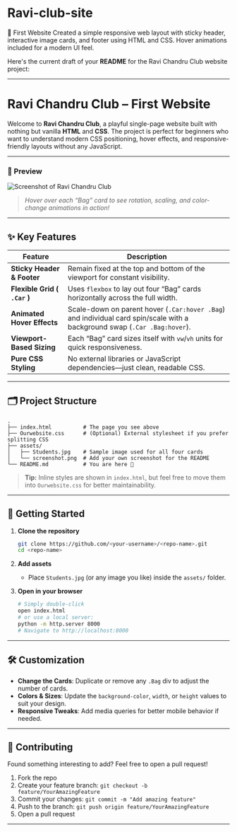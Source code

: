 # Ravi-club-site
🚀 First Website
Created a simple responsive web layout with sticky header, interactive image cards, and footer using HTML and CSS.
Hover animations included for a modern UI feel.

Here's the current draft of your **README** for the Ravi Chandru Club website project:

---

# Ravi Chandru Club – First Website

Welcome to **Ravi Chandru Club**, a playful single-page website built with nothing but vanilla **HTML** and **CSS**. The project is perfect for beginners who want to understand modern CSS positioning, hover effects, and responsive-friendly layouts without any JavaScript.

---

### 📸 Preview

![Screenshot of Ravi Chandru Club](./assets/screenshot.png)

> *Hover over each “Bag” card to see rotation, scaling, and color-change animations in action!*

---

## ✨ Key Features

| Feature                      | Description                                                                                                               |
| ---------------------------- | ------------------------------------------------------------------------------------------------------------------------- |
| **Sticky Header & Footer**   | Remain fixed at the top and bottom of the viewport for constant visibility.                                               |
| **Flexible Grid ( `.Car` )** | Uses `flexbox` to lay out four “Bag” cards horizontally across the full width.                                            |
| **Animated Hover Effects**   | Scale-down on parent hover (`.Car:hover .Bag`) and individual card spin/scale with a background swap (`.Car .Bag:hover`). |
| **Viewport-Based Sizing**    | Each “Bag” card sizes itself with `vw`/`vh` units for quick responsiveness.                                               |
| **Pure CSS Styling**         | No external libraries or JavaScript dependencies—just clean, readable CSS.                                                |

---

## 🗂️ Project Structure

```
.
├── index.html          # The page you see above
├── Ourwebsite.css      # (Optional) External stylesheet if you prefer splitting CSS
├── assets/
│   ├── Students.jpg    # Sample image used for all four cards
│   └── screenshot.png  # Add your own screenshot for the README
└── README.md           # You are here 🙂
```

> **Tip:** Inline styles are shown in `index.html`, but feel free to move them into `Ourwebsite.css` for better maintainability.

---

## 🚀 Getting Started

1. **Clone the repository**

   ```bash
   git clone https://github.com/<your-username>/<repo-name>.git
   cd <repo-name>
   ```

2. **Add assets**

   * Place `Students.jpg` (or any image you like) inside the `assets/` folder.

3. **Open in your browser**

   ```bash
   # Simply double-click
   open index.html
   # or use a local server:
   python -m http.server 8000
   # Navigate to http://localhost:8000
   ```

---

## 🛠️ Customization

* **Change the Cards**: Duplicate or remove any `.Bag` div to adjust the number of cards.
* **Colors & Sizes**: Update the `background-color`, `width`, or `height` values to suit your design.
* **Responsive Tweaks**: Add media queries for better mobile behavior if needed.

---

## 🤝 Contributing

Found something interesting to add? Feel free to open a pull request!

1. Fork the repo
2. Create your feature branch:
   `git checkout -b feature/YourAmazingFeature`
3. Commit your changes:
   `git commit -m "Add amazing feature"`
4. Push to the branch:
   `git push origin feature/YourAmazingFeature`
5. Open a pull request

---


